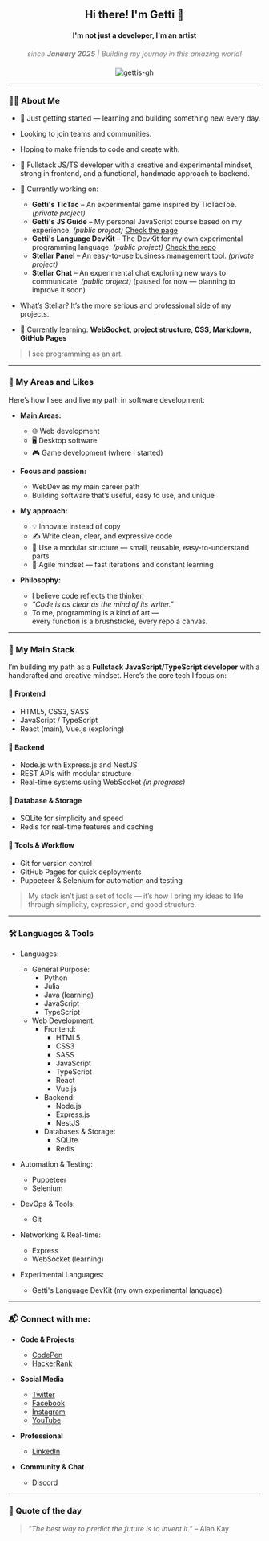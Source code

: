 <h2 align="center">Hi there! I'm Getti 👋</h2>
<h4 align="center">I'm not just a developer, I'm an artist</h4>
<div align="center" style="text-align: center; font-style: italic; color: gray; max-width: 600px; margin: 20px auto;">
  since <strong>January 2025</strong> | Building my journey in this amazing world!
</div>

<p align="center">
  <img src="https://komarev.com/ghpvc/?username=gettis-gh&label=Profile%20views&color=0e75b6&style=flat" alt="gettis-gh" />
</p>

---

### 👨‍💻 About Me
 
* 🚀 Just getting started — learning and building something new every day.
* Looking to join teams and communities.
* Hoping to make friends to code and create with.

* 🎨 Fullstack JS/TS developer with a creative and experimental mindset, strong in frontend, and a functional, handmade approach to backend.

* 🔭 Currently working on:
  - **Getti's TicTac** – An experimental game inspired by TicTacToe. *(private project)*
  - **Getti's JS Guide** – My personal JavaScript course based on my experience. *(public project)* [Check the page](https://gettis-gh.github.io/gettis-js-guide/)
  - **Getti's Language DevKit** – The DevKit for my own experimental programming language. *(public project)* [Check the repo](https://github.com/gettis-gh/GettisPLDK)
  - **Stellar Panel** – An easy-to-use business management tool. *(private project)*
  - **Stellar Chat** – An experimental chat exploring new ways to communicate. *(public project)* (paused for now — planning to improve it soon)

* What’s Stellar? It’s the more serious and professional side of my projects.
* 🌱 Currently learning: **WebSocket, project structure, CSS, Markdown, GitHub Pages**

> I see programming as an art.

---

### 🌟 My Areas and Likes

Here’s how I see and live my path in software development:

- **Main Areas:**
  - 🌐 Web development
  - 🖥️ Desktop software
  - 🎮 Game development (where I started)

- **Focus and passion:**
  - WebDev as my main career path
  - Building software that’s useful, easy to use, and unique

- **My approach:**
  - 💡 Innovate instead of copy
  - ✍️ Write clean, clear, and expressive code
  - 🔧 Use a modular structure — small, reusable, easy-to-understand parts
  - 🚀 Agile mindset — fast iterations and constant learning

- **Philosophy:**
  - I believe code reflects the thinker.
  - *"Code is as clear as the mind of its writer."*
  - To me, programming is a kind of art —  
    every function is a brushstroke, every repo a canvas.

---

### 🚀 My Main Stack

I’m building my path as a **Fullstack JavaScript/TypeScript developer** with a handcrafted and creative mindset. Here’s the core tech I focus on:

#### 🔹 Frontend
- HTML5, CSS3, SASS  
- JavaScript / TypeScript  
- React (main), Vue.js (exploring)

#### 🔹 Backend
- Node.js with Express.js and NestJS  
- REST APIs with modular structure  
- Real-time systems using WebSocket *(in progress)*

#### 🔹 Database & Storage
- SQLite for simplicity and speed  
- Redis for real-time features and caching

#### 🔹 Tools & Workflow
- Git for version control  
- GitHub Pages for quick deployments  
- Puppeteer & Selenium for automation and testing

> My stack isn’t just a set of tools — it’s how I bring my ideas to life through simplicity, expression, and good structure.

---

### 🛠️ Languages & Tools

* Languages:
  * General Purpose:
    - Python
    - Julia
    - Java (learning)
    - JavaScript
    - TypeScript
  * Web Development:
    * Frontend:
      - HTML5
      - CSS3
      - SASS
      - JavaScript
      - TypeScript
      - React
      - Vue.js
    * Backend:
      - Node.js
      - Express.js
      - NestJS
    * Databases & Storage:
      - SQLite
      - Redis

* Automation & Testing:
  - Puppeteer
  - Selenium

* DevOps & Tools:
  - Git

* Networking & Real-time:
  - Express
  - WebSocket (learning)

* Experimental Languages:
  - Getti's Language DevKit (my own experimental language)

---

### 📬 Connect with me:

* **Code & Projects**  
  - [CodePen](https://codepen.io/gettis_cp)  
  - [HackerRank](https://www.hackerrank.com/gettis_hr)  

* **Social Media**  
  - [Twitter](https://twitter.com/gettis_x)  
  - [Facebook](https://fb.com/gettis_fb)  
  - [Instagram](https://instagram.com/gettis_ig)  
  - [YouTube](https://www.youtube.com/c/gettis_yt)  

* **Professional**  
  - [LinkedIn](https://linkedin.com/in/gettis-in)  

* **Community & Chat**  
  - [Discord](https://discord.gg/HsaKkY7V)  

---

### 🧠 Quote of the day
> *"The best way to predict the future is to invent it."* – Alan Kay

